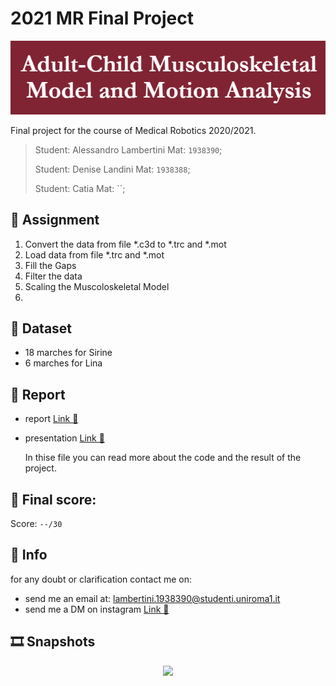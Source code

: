# 2021 MR Final Project
<p align="center">
    <img src="./READMEimages/title.png" style="width: 750px;"></img>
</p>

Final project for the course of Medical Robotics 2020/2021.

>Student: Alessandro Lambertini Mat: `1938390`;
>
>Student: Denise Landini Mat: `1938388`;
>>
>Student: Catia Mat: ``;

## 📝 Assignment

1.	Convert the data from file \*.c3d to \*.trc and \*.mot
2.	Load data from file \*.trc and \*.mot
3.  Fill the Gaps
4.  Filter the data
5.  Scaling the Muscoloskeletal Model
6.  

## 💾 Dataset

-   18 marches for Sirine
-   6 marches for Lina

## 📜 Report

-   report [Link 🔗](./.pdf)

-   presentation [Link 🔗](./.pdf)

    In thise file you can read more about the code and the result of the project.

## 💯 Final score:

Score: `--/30`

## 🙋 Info

for any doubt or clarification contact me on:

-   send me an email at: lambertini.1938390@studenti.uniroma1.it
-   send me a DM on instagram [Link 🔗](https://www.instagram.com/lambertinialessandro/)

## 🎞️ Snapshots

<p align="center">
    <img src="./READMEimages/img1.png" style="width: 750px;"></img>
    <br>
</p>
